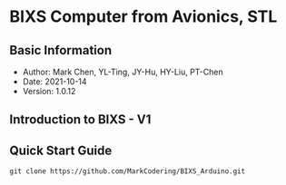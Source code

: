 # BIXS Computer from Avionics, STL
## Basic Information
- Author: Mark Chen, YL-Ting, JY-Hu, HY-Liu, PT-Chen
- Date: 2021-10-14
- Version: 1.0.12

## Introduction to BIXS - V1

## Quick Start Guide
```git
git clone https://github.com/MarkCodering/BIXS_Arduino.git
```